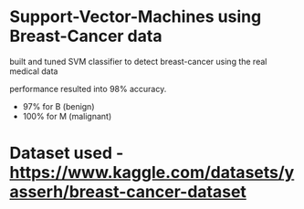 # Support-Vector-Machines using Breast-Cancer data

built and tuned SVM classifier to detect breast-cancer using the real medical data

performance resulted into 98% accuracy.
- 97% for B (benign)
- 100% for M (malignant)

# Dataset used - https://www.kaggle.com/datasets/yasserh/breast-cancer-dataset
